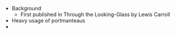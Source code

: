 - Background
	- First published in Through the Looking-Glass by Lewis Carroll
- Heavy usage of portmanteaus
- 